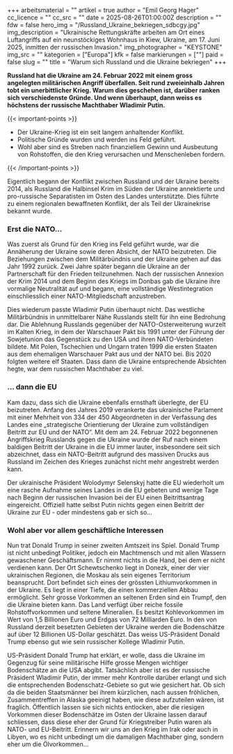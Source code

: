 +++
arbeitsmaterial = ""
artikel = true
author = "Emil Georg Hager"
cc_licence = ""
cc_src = ""
date = 2025-08-26T01:00:00Z
description = ""
fdw = false
hero_img = "/Russland_Ukraine_bekriegen_sdbcgy.jpg"
img_description = "Ukrainische Rettungskräfte arbeiten am Ort eines Luftangriffs auf ein neunstöckiges Wohnhaus in Kiew, Ukraine, am 17. Juni 2025, inmitten der russischen Invasion."
img_photographer = "KEYSTONE"
img_src = ""
kategorien = ["Europa"]
kfk = false
markierungen = [""]
paid = false
slug = ""
title = "Warum sich Russland und die Ukraine bekriegen"
+++

**Russland hat die Ukraine am 24. Februar 2022 mit einem gross angelegten militärischen Angriff überfallen. Seit rund zweieinhalb Jahren tobt ein unerbittlicher Krieg. Warum dies geschehen ist, darüber ranken sich verschiedenste Gründe. Und wenn überhaupt, dann weiss es höchstens der russische Machthaber Wladimir Putin.**

{{< important-points >}}

<ul>

<li>Der Ukraine-Krieg ist ein seit langem anhaltender Konflikt.
</li>

<li>Politische Gründe wurden und werden ins Feld geführt.
</li>

<li>Wohl aber sind es Streben nach finanziellem Gewinn und Ausbeutung von Rohstoffen, die den Krieg verursachen und Menschenleben fordern.
</li>

</ul>

{{< /important-points >}}

Eigentlich begann der Konflikt zwischen Russland und der Ukraine bereits 2014, als Russland die Halbinsel Krim im Süden der Ukraine annektierte und pro-russische Separatisten im Osten des Landes unterstützte. Dies führte zu einem regionalen bewaffneten Konflikt, der als Teil der Ukrainekrise bekannt wurde.
 
### Erst die NATO...

Was zuerst als Grund für den Krieg ins Feld geführt wurde, war die Annäherung der Ukraine sowie deren Absicht, der NATO beizutreten. Die Beziehungen zwischen dem Militärbündnis und der Ukraine gehen auf das Jahr 1992 zurück. Zwei Jahre später begann die Ukraine an der Partnerschaft für den Frieden teilzunehmen. Nach der russischen Annexion der Krim 2014 und dem Beginn des Kriegs im Donbas gab die Ukraine ihre vormalige Neutralität auf und begann, eine vollständige Westintegration einschliesslich einer NATO-Mitgliedschaft anzustreben.

Dies wiederum passte Wladimir Putin überhaupt nicht. Das westliche Militärbündnis in unmittelbarer Nähe Russlands stellt für ihn eine Bedrohung dar. Die Ablehnung Russlands gegenüber der NATO-Osterweiterung wurzelt im Kalten Krieg, in dem der Warschauer Pakt bis 1991 unter der Führung der Sowjetunion das Gegenstück zu den USA und ihren NATO-Verbündeten bildete. Mit Polen, Tschechien und Ungarn traten 1999 die ersten Staaten aus dem ehemaligen Warschauer Pakt aus und der NATO bei. Bis 2020 folgten weitere elf Staaten. Dass dann die Ukraine entsprechende Absichten hegte, war dem russischen Machthaber zu viel.

### ... dann die EU

Kam dazu, dass sich die Ukraine ebenfalls ernsthaft überlegte, der EU beizutreten. Anfang des Jahres 2019 verankerte das ukrainische Parlament mit einer Mehrheit von 334 der 450 Abgeordneten in der Verfassung des Landes eine „strategische Orientierung der Ukraine zum vollständigen Beitritt zur EU und der NATO“. Mit dem am 24. Februar 2022 begonnenen Angriffskrieg Russlands gegen die Ukraine wurde der Ruf nach einem baldigen Beitritt der Ukraine in die EU immer lauter, insbesondere seit sich abzeichnet, dass ein NATO-Beitritt aufgrund des massiven Drucks aus Russland im Zeichen des Krieges zunächst nicht mehr angestrebt werden kann. 

Der ukrainische Präsident Wolodymyr Selenskyj hatte die EU wiederholt um eine rasche Aufnahme seines Landes in die EU gebeten und wenige Tage nach Beginn der russischen Invasion bei der EU einen Beitrittsantrag eingereicht. Offiziell hatte selbst Putin nichts gegen einen Beitritt der Ukraine zur EU - oder mindestens gab er sich so...
 
### Wohl aber vor allem geschäftliche Interessen

Nun trat Donald Trump in seiner zweiten Amtszeit ins Spiel. Donald Trump ist nicht unbedingt Politiker, jedoch ein Machtmensch und mit allen Wassern gewaschener Geschäftsmann. Er nimmt nichts in die Hand, bei dem er nicht verdienen kann. Der Ort Schewtschenko liegt in Donezk, einer der vier ukrainischen Regionen, die Moskau als sein eigenes Territorium beansprucht. Dort befindet sich eines der grössten Lithiumvorkommen in der Ukraine. Es liegt in einer Tiefe, die einen kommerziellen Abbau ermöglicht. Sehr grosse Vorkommen an seltenen Erden sind ein Trumpf, den die Ukraine bieten kann. Das Land verfügt über reiche fossile Rohstoffvorkommen und seltene Mineralien. Es besitzt Kohlevorkommen im Wert von 1,5 Billionen Euro und Erdgas von 72 Milliarden Euro. In den von Russland derzeit besetzten Gebieten der Ukraine werden die Bodenschätze auf über 12 Billionen US-Dollar geschätzt. Das weiss US-Präsident Donald Trump ebenso gut wie sein russischer Kollege Wladimir Putin.

US-Präsident Donald Trump hat erklärt, er wolle, dass die Ukraine im Gegenzug für seine militärische Hilfe grosse Mengen wichtiger Bodenschätze an die USA abgibt. Tatsächlich aber ist es der russische Präsident Wladimir Putin, der immer mehr Kontrolle darüber erlangt und sich die entsprechenden Bodenschatz-Gebiete so gut wie gesichert hat. Ob sich da die beiden Staatsmänner bei ihrem kürzlichen, nach aussen fröhlichen, Zusammentreffen in Alaska geeinigt haben, wie diese aufzuteilen wären, ist fraglich. Öffentlich lassen sie sich nichts entlocken, aber die riesigen Vorkommen dieser Bodenschätze im Osten der Ukraine lassen darauf schliessen, dass diese eher der Grund für Kriegstreiber Putin waren als NATO- und EU-Beitritt. Erinnern wir uns an den Krieg im Irak oder auch in Libyen, wo es nicht unbedingt um die damaligen Machthaber ging, sondern eher um die Ölvorkommen...